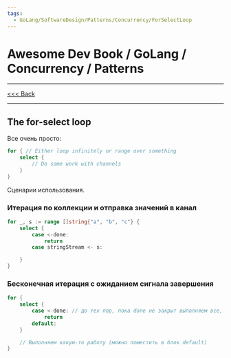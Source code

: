 ```yaml
---
tags:
  - GoLang/SoftwareDesign/Patterns/Concurrency/ForSelectLoop
---
```


# Awesome Dev Book / GoLang / Concurrency / Patterns

---

[<<< Back](awesome-dev-book/book/Язык%20Go/Конкурентность/Паттерны/INDEX.md)

---

## The for-select loop

Все очень просто:

```go
for { // Either loop infinitely or range over something
    select {
        // Do some work with channels
    }
}
```

Сценарии использования.

### Итерация по коллекции и отправка значений в канал

```go
for _, s := range []string{"a", "b", "c"} {
    select {
        case <-done:
            return
        case stringStream <- s:

    }
}
```

### Бесконечная итерация с ожиданием сигнала завершения

```go
for {
    select {
        case <-done: // до тех пор, пока done не закрыт выполняем все, что ниже
            return
        default:
    }

    // Выполняем какую-то работу (можно поместить в блок default)
}
```
